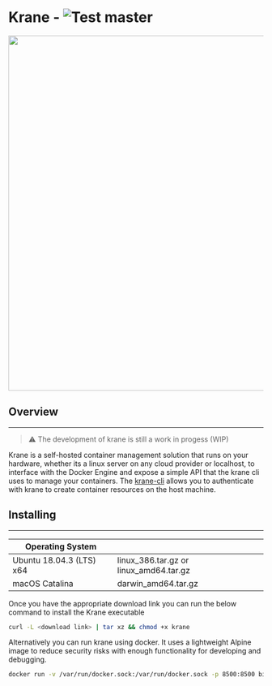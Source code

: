 # Krane - ![Test master](https://github.com/biensupernice/krane/workflows/test/badge.svg?branch=master)

<p align="center">
    <a href="https://github.com/biensupernice/krane">
        <img align="center" src="https://user-images.githubusercontent.com/21694364/89133914-371a5900-d4ee-11ea-9e7d-3ff5282c30f5.png" width="700"/>
    </a>
</p>

## Overview

---

> ⚠️ The development of krane is still a work in progess (WIP)

Krane is a self-hosted container management solution that runs on your hardware, whether its a linux server on any cloud provider or localhost, to interface with the Docker Engine and expose a simple API that the krane cli uses to manage your containers. The <a href="https://github.com/biensupernice/krane-cli">krane-cli</a> allows you to authenticate with krane to create container resources on the host machine.

## Installing

---

| Operating System         |                                                                                                                                                                              |
| ------------------------ | ----------------------------------------------------------------------------------------------------------------------------------------------------------------------------------------- |
| Ubuntu 18.04.3 (LTS) x64 | linux_386.tar.gz or linux_amd64.tar.gz |
| macOS Catalina           | darwin_amd64.tar.gz                                                                                            |

Once you have the appropriate download link you can run the below command to install the Krane executable

```sh
curl -L <download link> | tar xz && chmod +x krane
```

Alternatively you can run krane using docker. It uses a lightweight Alpine image to reduce security risks with enough functionality for developing and debugging.

```sh
docker run -v /var/run/docker.sock:/var/run/docker.sock -p 8500:8500 biensupernice/krane
```
